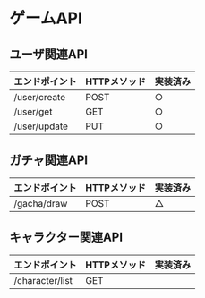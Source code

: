 # ゲームAPI

## ユーザ関連API

|エンドポイント|HTTPメソッド|実装済み|
|---|---|---|
|/user/create|POST|○|
|/user/get|GET|○|
|/user/update|PUT|○|
## ガチャ関連API

|エンドポイント|HTTPメソッド|実装済み|
|---|---|---|
|/gacha/draw|POST|△|
## キャラクター関連API
|エンドポイント|HTTPメソッド|実装済み|
|---|---|---|
|/character/list|GET||


